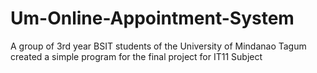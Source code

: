 # Um-Online-Appointment-System
A group of 3rd year BSIT students of the University of Mindanao Tagum created a simple program for the final project for IT11 Subject